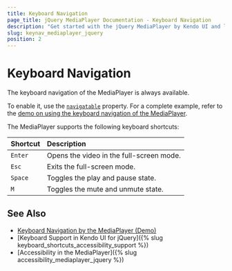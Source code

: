 ```yaml
---
title: Keyboard Navigation
page_title: jQuery MediaPlayer Documentation - Keyboard Navigation
description: "Get started with the jQuery MediaPlayer by Kendo UI and learn about the accessibility support it provides through its keyboard navigation functionality."
slug: keynav_mediaplayer_jquery
position: 2
---
```


# Keyboard Navigation

The keyboard navigation of the MediaPlayer is always available.

To enable it, use the [`navigatable`](/api/javascript/ui/mediaplayer/configuration/navigatable) property. For a complete example, refer to the [demo on using the keyboard navigation of the MediaPlayer](https://demos.telerik.com/kendo-ui/mediaplayer/keyboard-navigation).

The MediaPlayer supports the following keyboard shortcuts:

|Shortcut |Description
|:---     |:---
|`Enter`  |Opens the video in the full-screen mode.
|`Esc`    |Exits the full-screen mode.
|`Space`  |Toggles the play and pause state.
|`M`      |Toggles the mute and unmute state.

## See Also

* [Keyboard Navigation by the MediaPlayer (Demo)](https://demos.telerik.com/kendo-ui/mediaplayer/keyboard-navigation)
* [Keyboard Support in Kendo UI for jQuery]({% slug keyboard_shortcuts_accessibility_support %})
* [Accessibility in the MediaPlayer]({% slug accessibility_mediaplayer_jquery %})
